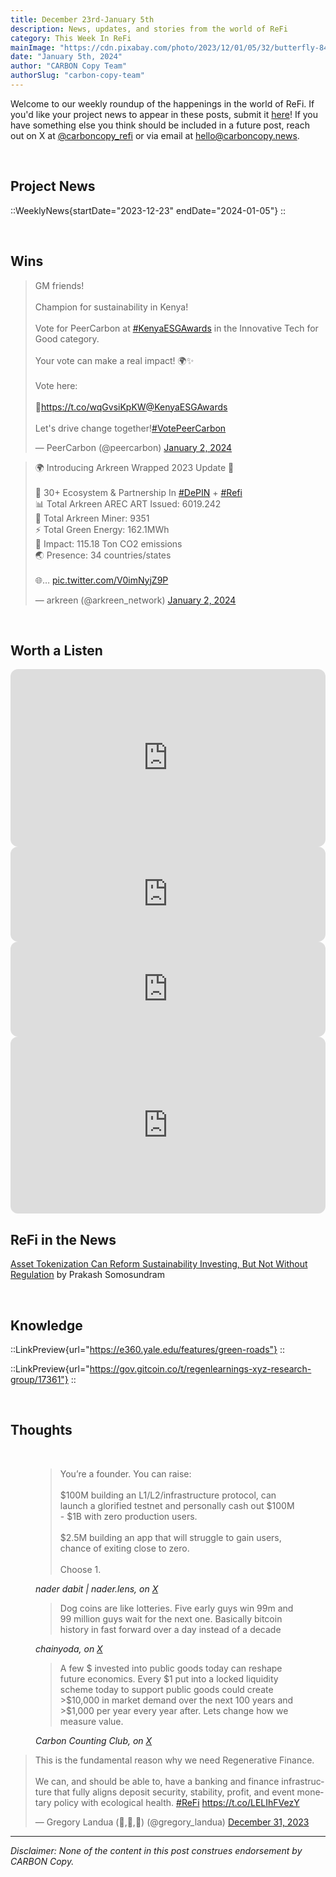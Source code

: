 ```yaml
---
title: December 23rd-January 5th
description: News, updates, and stories from the world of ReFi
category: This Week In ReFi
mainImage: "https://cdn.pixabay.com/photo/2023/12/01/05/32/butterfly-8422900_1280.jpg"
date: "January 5th, 2024"
author: "CARBON Copy Team"
authorSlug: "carbon-copy-team"
---
```


Welcome to our weekly roundup of the happenings in the world of ReFi. If you'd like your project news to appear in these posts, submit it [here](https://baserow.io/form/Bvg1VhbZvYjYDyylflMoYvqPA7Gogg1GDeTjzO8ku-o)! If you have something else you think should be included in a future post, reach out on X at [@carboncopy_refi](https://x.com/carboncopy_refi) or via email at hello@carboncopy.news.

<br>

## Project News

::WeeklyNews{startDate="2023-12-23" endDate="2024-01-05"}
::

<br>

## Wins

<blockquote class="twitter-tweet"><p lang="en" dir="ltr">GM friends!<br><br>Champion for sustainability in Kenya!<br><br>Vote for PeerCarbon at <a href="https://twitter.com/hashtag/KenyaESGAwards?src=hash&amp;ref_src=twsrc%5Etfw">#KenyaESGAwards</a> in the Innovative Tech for Good category.<br><br>Your vote can make a real impact! 🌍✨<br><br>Vote here:<br><br>🔗<a href="https://t.co/wqGvsiKpKW">https://t.co/wqGvsiKpKW</a><a href="https://twitter.com/KenyaESGAwards?ref_src=twsrc%5Etfw">@KenyaESGAwards</a> <br><br>Let&#39;s drive change together!<a href="https://twitter.com/hashtag/VotePeerCarbon?src=hash&amp;ref_src=twsrc%5Etfw">#VotePeerCarbon</a></p>&mdash; PeerCarbon (@peercarbon) <a href="https://twitter.com/peercarbon/status/1742126154046205977?ref_src=twsrc%5Etfw">January 2, 2024</a></blockquote>

<blockquote class="twitter-tweet"><p lang="en" dir="ltr">🌍 Introducing Arkreen Wrapped 2023 Update 🌱<br><br>🤝 30+ Ecosystem &amp; Partnership In <a href="https://twitter.com/hashtag/DePIN?src=hash&amp;ref_src=twsrc%5Etfw">#DePIN</a> + <a href="https://twitter.com/hashtag/Refi?src=hash&amp;ref_src=twsrc%5Etfw">#Refi</a> <br>📊 Total Arkreen AREC ART Issued: 6019.242<br>🦾 Total Arkreen Miner: 9351<br>⚡️ Total Green Energy: 162.1MWh<br>🌿 Impact: 115.18 Ton CO2 emissions<br>🌏 Presence: 34 countries/states<br><br>🌐… <a href="https://t.co/V0imNyjZ9P">pic.twitter.com/V0imNyjZ9P</a></p>&mdash; arkreen (@arkreen_network) <a href="https://twitter.com/arkreen_network/status/1742168570468127225?ref_src=twsrc%5Etfw">January 2, 2024</a></blockquote>

<br>

## Worth a Listen

<iframe width="100%" style="border-radius:12px; aspect-ratio: 16/9" src="https://www.youtube.com/embed/ghE9TQ6WBBY?si=jUw4o-Srhzw2bDfR" title="YouTube video player" frameborder="0" allow="accelerometer; autoplay; clipboard-write; encrypted-media; gyroscope; picture-in-picture; web-share" allowfullscreen></iframe>

<br>

<iframe style="border-radius:12px" src="https://open.spotify.com/embed/episode/58LI4gDh8L7ijIvhmlyacv?utm_source=generator" width="100%" height="152" frameBorder="0" allowfullscreen="" allow="autoplay; clipboard-write; encrypted-media; fullscreen; picture-in-picture" loading="lazy"></iframe>

<br>

<iframe style="border-radius:12px" src="https://open.spotify.com/embed/episode/1r5dJGopPxA1u1Hfw5jbSG?utm_source=generator" width="100%" height="152" frameBorder="0" allowfullscreen="" allow="autoplay; clipboard-write; encrypted-media; fullscreen; picture-in-picture" loading="lazy"></iframe>

<br>

<iframe width="100%" style="border-radius:12px; aspect-ratio: 16/9" src="https://www.youtube.com/embed/veZO_KluBbA?si=BVDjvJnDe03xW3R2" title="YouTube video player" frameborder="0" allow="accelerometer; autoplay; clipboard-write; encrypted-media; gyroscope; picture-in-picture; web-share" allowfullscreen></iframe>

<br>

## ReFi in the News

<i class="bi bi-globe"></i> [Asset Tokenization Can Reform Sustainability Investing, But Not Without Regulation](https://www.nasdaq.com/articles/asset-tokenization-can-reform-sustainability-investing-but-not-without-regulation) by Prakash Somosundram

<br>

## Knowledge

::LinkPreview{url="https://e360.yale.edu/features/green-roads"}
::

::LinkPreview{url="https://gov.gitcoin.co/t/regenlearnings-xyz-research-group/17361"}
::

<br>

## Thoughts

<br>

<figure class="text-center mb-5">
  <blockquote class="blockquote">
    <span>You’re a founder. You can raise: <br><br>$100M building an L1/L2/infrastructure protocol, can launch a glorified testnet and personally cash out $100M - $1B with zero production users.<br><br>$2.5M building an app that will struggle to gain users, chance of exiting close to zero.<br><br>Choose 1.</span>
  </blockquote>
  <figcaption class="blockquote-footer">
    <cite title="nader dabit | nader.lens">nader dabit | nader.lens, on <a href="https://x.com/dabit3/status/1738223513004380570?s=20" target="_blank">X</a></cite>
  </figcaption>
</figure>

<figure class="text-center mb-5">
  <blockquote class="blockquote">
    <span>Dog coins are like lotteries. Five early guys win 99m and 99 million guys wait for the next one. Basically bitcoin history in fast forward over a day instead of a decade</span>
  </blockquote>
  <figcaption class="blockquote-footer">
    <cite title="chainyoda">chainyoda, on <a href="https://x.com/chainyoda/status/1738269991755980912?s=20" target="_blank">X</a></cite>
  </figcaption>
</figure>

<figure class="text-center mb-5">
  <blockquote class="blockquote">
    <span>A few $ invested into public goods today can reshape future economics. Every $1 put into a locked liquidity scheme today to support public goods could create >$10,000 in market demand over the next 100 years and >$1,000 per year every year after. Lets change how we measure value.</span>
  </blockquote>
  <figcaption class="blockquote-footer">
    <cite title="Carbon Counting Club">Carbon Counting Club, on <a href="https://x.com/JamesEGC/status/1742177267365630238?s=20" target="_blank">X</a></cite>
  </figcaption>
</figure>

<blockquote class="twitter-tweet"><p lang="en" dir="ltr">This is the fundamental reason why we need Regenerative Finance.<br><br>We can, and should be able to, have a banking and finance infrastructure that fully aligns deposit security, stability, profit, and event monetary policy with ecological health. <a href="https://twitter.com/hashtag/ReFi?src=hash&amp;ref_src=twsrc%5Etfw">#ReFi</a> <a href="https://t.co/LELIhFVezY">https://t.co/LELIhFVezY</a></p>&mdash; Gregory Landua (🌳,🌳,🌳) (@gregory_landua) <a href="https://twitter.com/gregory_landua/status/1741521890420637945?ref_src=twsrc%5Etfw">December 31, 2023</a></blockquote>

***

*Disclaimer: None of the content in this post construes endorsement by CARBON Copy.*  

